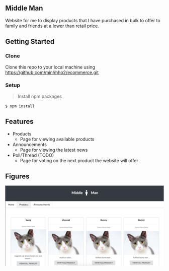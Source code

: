 ## Middle Man
Website for me to display products that I have purchased in bulk to offer to family and friends at a lower than retail price.

## Getting Started

### Clone
Clone this repo to your local machine using https://github.com/minhhho2/ecommerce.git

### Setup
> Install npm packages
``` shell
$ npm install
```

## Features
- Products 
    - Page for viewing available products
- Announcements
    - Page for viewing the latest news
- Poll/Thread (TODO)
    - Page for voting on the next product the website will offer

## Figures
![Landing Page](https://github.com/minhhho2/ecommerce/blob/master/assets/products.png)
